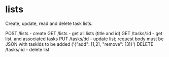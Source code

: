 # lists

Create, update, read and delete task lists.

POST /lists - create
GET /lists - get all lists (title and id)
GET /tasks/:id - get list, and associated tasks
PUT /tasks/:id - update list; request body must be JSON with taskIds to be added ('{"add": [1,2], "remove": [3]}')
DELETE /tasks/:id - delete list
